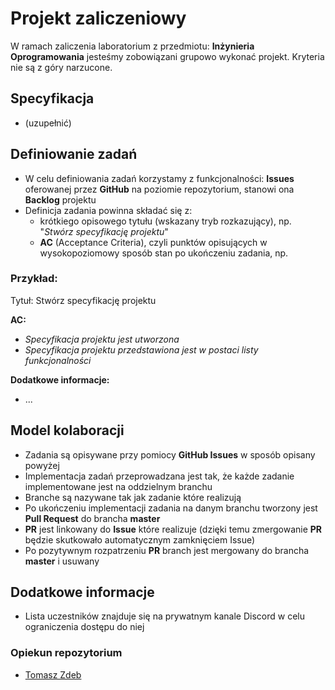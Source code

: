 # Projekt zaliczeniowy

W ramach zaliczenia laboratorium z przedmiotu: **Inżynieria Oprogramowania** jesteśmy zobowiązani grupowo wykonać projekt. Kryteria nie są z góry narzucone.

## Specyfikacja

* (uzupełnić)

## Definiowanie zadań

* W celu definiowania zadań korzystamy z funkcjonalności: **Issues** oferowanej przez **GitHub** na poziomie repozytorium, stanowi ona **Backlog** projektu
* Definicja zadania powinna składać się z:
  * krótkiego opisowego tytułu (wskazany tryb rozkazujący), np. "*Stwórz specyfikację projektu*"
  * **AC** (Acceptance Criteria), czyli punktów opisujących w wysokopoziomowy sposób stan po ukończeniu zadania, np.
   
### Przykład:

Tytuł: Stwórz specyfikację projektu

**AC:**
* *Specyfikacja projektu jest utworzona*
* *Specyfikacja projektu przedstawiona jest w postaci listy funkcjonalności*

**Dodatkowe informacje:**
* ...

## Model kolaboracji

* Zadania są opisywane przy pomiocy **GitHub Issues** w sposób opisany powyżej
* Implementacja zadań przeprowadzana jest tak, że każde zadanie implementowane jest na oddzielnym branchu
* Branche są nazywane tak jak zadanie które realizują
* Po ukończeniu implementacji zadania na danym branchu tworzony jest **Pull Request** do brancha **master**
* **PR** jest linkowany do **Issue** które realizuje (dzięki temu zmergowanie **PR** będzie skutkowało automatycznym zamknięciem Issue)
* Po pozytywnym rozpatrzeniu **PR** branch jest mergowany do brancha **master** i usuwany

## Dodatkowe informacje

* Lista uczestników znajduje się na prywatnym kanale Discord w celu ograniczenia dostępu do niej

### Opiekun repozytorium

* [Tomasz Zdeb](https://github.com/Tomasz-Zdeb)

